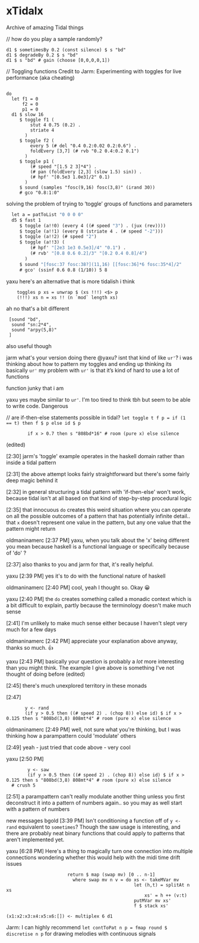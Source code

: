 # xTidalx
Archive of amazing Tidal things

// how do you play a sample randomly? 
```
d1 $ sometimesBy 0.2 (const silence) $ s "bd"
d1 $ degradeBy 0.2 $ s "bd"
d1 $ s "bd" # gain (choose [0,0,0,0,1])
```

// Toggling functions
Credit to Jarm:
Experimenting with toggles for live performance (aka cheating)
```let toggle t f p = if (1 == t) then f $ p else id $ p

do
  let f1 = 0
      f2 = 0
      p1 = 0
  d1 $ slow 16
     $ toggle f1 (
         stut 4 0.75 (0.2) .
         striate 4
       )
     $ toggle f2 (
         every 5 (# del "0.4 0.2:0.02 0.2:0.6") .
         foldEvery [3,7] (# rvb "0.2 0.4:0.2 0.1")
       )
     $ toggle p1 (
         (# speed "[1.5 2 3]*4") .
         (# pan (foldEvery [2,3] (slow 1.5) sin)) .
         (# hpf' "[0.5e3 1.0e3]/2" 0.1)
       )
     $ sound (samples "fosc(9,16) fosc(3,8)" (irand 30))
     # gco "0.8:1:0"
```
solving the problem of trying to ‘toggle’ groups of functions and parameters

```do
  let a = patToList "0 0 0 0"
  d5 $ fast 1
     $ toggle (a!!0) (every 4 ((# speed "3") . (jux (rev))))
     $ toggle (a!!1) (every 8 (striate 4 . (# speed "-2")))
     $ toggle (a!!2) (# speed "2")
     $ toggle (a!!3) (
         (# hpf' "[2e3 1e3 0.5e3]/4" "0.1") .
         (# rvb' "[0.8 0.6 0.2]/3" "[0.2 0.4 0.8]/4")
       )
     $ sound "[fosc:37 fosc:38?](11,16) [[fosc:36]*6 fosc:35*4]/2"
     # gco' (ssinf 0.6 0.8 (1/10)) 5 8
```
     
yaxu
here's an alternative that is more tidalish i think
```let toggles :: Pattern Int -> [Pattern a] -> Pattern a
    toggles p xs = unwrap $ (xs !!!) <$> p
    (!!!) xs n = xs !! (n `mod` length xs)
```
ah no that's a bit different
 ```d1 $ toggles "0 <1 2>"
  [sound "bd",
   sound "sn:2*4",
   sound "arpy(5,8)"
  ]
```
also useful though


jarm
what's your version doing there @yaxu? isnt that kind of like `ur'`? i was thinking about how to pattern my toggles and ending up thinking its basically `ur'` my problem with `ur'` is that it’s kind of hard to use a lot of functions

function junky that i am

yaxu
yes maybe similar to `ur'`. I'm too tired to think tbh but seem to be able to write code. Dangerous

// are if-then-else statements possible in tidal? 
```let toggle t f p = if (1 == t) then f $ p else id $ p```

```d1 $ do x <- scale 0.1 0.9 sine1
        if x > 0.7 then s "808bd*16" # room (pure x) else silence
```
(edited)


[2:30] 
jarm's 'toggle' example operates in the haskell domain rather than inside a tidal pattern


[2:31] 
the above attempt looks fairly straightforward but there's some fairly deep magic behind it


[2:32] 
in general structuring a tidal pattern with 'if-then-else' won't work, because tidal isn't at all based on that kind of step-by-step procedural logic


[2:35] 
that innocuous `do` creates this weird situation where you can operate on all the possible outcomes of a pattern that has potentially infinite detail.. that `x` doesn't represent one value in the pattern, but any one value that the pattern might return


oldmaninamerc [2:37 PM] 
yaxu, when you talk about the 'x' being different you mean because haskell is a functional language or specifically because of 'do' ?


[2:37] 
also thanks to you and jarm for that, it's really helpful.


yaxu [2:39 PM] 
yes it's to do with the functional nature of haskell


oldmaninamerc [2:40 PM] 
cool, yeah I thought so. Okay :grinning:


yaxu [2:40 PM] 
the `do` creates something called a monadic context which is a bit difficult to explain, partly because the terminology doesn't make much sense


[2:41] 
I'm unlikely to make much sense either because I haven't slept very much for a few days


oldmaninamerc [2:42 PM] 
appreciate your explanation above anyway, thanks so much. :+1:


yaxu [2:43 PM] 
basically your question is probably a *lot* more interesting than you might think. The example I give above is something I've not thought of doing before (edited)


[2:45] 
there's much unexplored territory in these monads


[2:47] 
 ```d1 $ do x <- slow 8 $ scale 0.1 0.9 sine1
        y <- rand
        (if y > 0.5 then ((# speed 2) . (chop 8)) else id) $ if x > 0.125 then s "808bd(3,8) 808mt*4" # room (pure x) else silence
```


oldmaninamerc [2:49 PM] 
well, not sure what you're thinking, but I was thinking how a parampattern could 'modulate' others


[2:49] 
yeah - just tried that code above - very cool


yaxu [2:50 PM] 
```d1 $ do x <- slow 8 $ scale 0.1 0.9 sine1
        y <- saw
        (if y > 0.5 then ((# speed 2) . (chop 8)) else id) $ if x > 0.125 then s "808bd(3,8) 808mt*4" # room (pure x) else silence
  # crush 5
```


[2:51] 
a parampattern can't really modulate another thing unless you first deconstruct it into a pattern of numbers again.. so you may as well start with a pattern of numbers


new messages
bgold [3:39 PM] 
Isn't conditioning a function off of `y <- rand` equivalent to `sometimes`?  Though the saw usage is interesting, and there are probably neat binary functions that could apply to patterns that aren't implemented yet.

yaxu [6:28 PM] 
Here's a thing to magically turn one connection into multiple connections
wondering whether this would help with the midi time drift issues
```let multiplex n f = do mv <- newMVar $ replicate n silence
                       return $ map (swap mv) [0 .. n-1]
                         where swap mv n v = do xs <- takeMVar mv
                                                let (h,t) = splitAt n xs
                                                    xs' = h ++ (v:t)
                                                putMVar mv xs'
                                                f $ stack xs'

(x1:x2:x3:x4:x5:x6:[]) <- multiplex 6 d1
```

Jarm:
I can highly recommend `let contToPat n p = fmap round $ discretise n p` for drawing melodies with continuous signals
